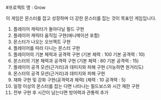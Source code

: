 
 #프로젝트 명 : Grow  
  
 이 게임은 몬스터를 잡고 성장하며 더 강한 몬스터를 잡는 것이 목표인 게임입니다.  
 1. 플레이어 캐릭터가 돌아다닐 필드 구현  
 3. 플레이어 캐릭터 움직임 구현(애니메이션 포함)
 4. 몬스터가 나오는 오브젝트 구현
 5. 플레이어를 따라 다니는 몬스터 구현  
 6. 플레이어의 기본 체력과 공격력 구현  (기본 체력 : 100 기본 공격력 : 10)  
 7. 몬스터의 기본 체력과 공격력 구현  (기본 체력 : 80 기본 공격력 : 15)  
 8. 플레이어 공격 모션(근거리)과 데미지와 피해 구현  (가능하면 원거리도)  
 9. 몬스터의 공격 모션(근거리)과 데미지와 피해 구현  
 10. 재화 구현 및 강화 구현(공격력과 체력)  (체력 : 10 공격력 : 5)
 11. 일정 이상의 몬스터를 잡는 다면 나타나는 필드보스와 시간 제한 구현  
 12. 전부 구현 후 시간이 남는다면 방어력과 관통력 추가  
